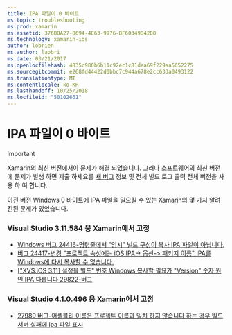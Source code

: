 ```yaml
---
title: IPA 파일이 0 바이트
ms.topic: troubleshooting
ms.prod: xamarin
ms.assetid: 376BBA27-8694-4E63-9976-BF60349D42D8
ms.technology: xamarin-ios
author: lobrien
ms.author: laobri
ms.date: 03/21/2017
ms.openlocfilehash: 4835c980b6b11c92ec1c81dea69f229aa5652275
ms.sourcegitcommit: e268fd44422d0bbc7c944a678e2cc633a0493122
ms.translationtype: MT
ms.contentlocale: ko-KR
ms.lasthandoff: 10/25/2018
ms.locfileid: "50102661"
---
```

# <a name="ipa-file-is-0-bytes"></a>IPA 파일이 0 바이트

> [!IMPORTANT]
> Xamarin의 최신 버전에서이 문제가 해결 되었습니다. 그러나 소프트웨어의 최신 버전에 문제가 발생 하면 제출 하세요를 [새 버그](~/cross-platform/troubleshooting/questions/howto-file-bug.md) 정보 및 전체 빌드 로그 출력 전체 버전을 사용 하 여 합니다.



이전 버전 Windows 0 바이트에 IPA 파일을 일으킬 수 있는 Xamarin의 몇 가지 알려진된 문제가 있었습니다. 

### <a name="fixed-in-xamarin-for-visual-studio-311584"></a>Visual Studio 3.11.584 용 Xamarin에서 고정 
- [Windows 버그 24416-명령줄에서 "임시" 빌드 구성이 복사 IPA 파일이 아닙니다.](https://bugzilla.xamarin.com/show_bug.cgi?id=24416)
- [버그 24417-변경 "프로젝트 속성에는 iOS IPA-> 옵션-> 패키지 이름" IPA를 Windows에 다시 복사할 수 없습니다.](https://bugzilla.xamarin.com/show_bug.cgi?id=24417)
- [["XVS.iOS 3.11] 설정을 빌드" 번호 Windows 복사할 필요가 "Version" 숫자 원인 IPA 다릅니다 29822-버그](https://bugzilla.xamarin.com/show_bug.cgi?id=29822)

### <a name="fixed-in-xamarin-for-visual-studio-410496"></a>Visual Studio 4.1.0.496 용 Xamarin에서 고정
- [27989 버그-어셈블리 이름은 프로젝트 이름과 일치 하지 않습니다 하는 경우 빌드 서버 실패에 ipa 파일 표시](https://bugzilla.xamarin.com/show_bug.cgi?id=27989)
